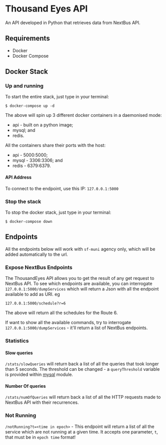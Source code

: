 # Thousand Eyes API

An API developed in Python that retrieves data from NextBus API.

## Requirements

* Docker
* Docker Compose

## Docker Stack

### Up and running

To start the entire stack, just type in your terminal:

```
$ docker-compose up -d
```

The above will spin up 3 different docker containers in a daemonised mode:

* api - built on a python image;
* mysql; and 
* redis.

All the containers share their ports with the host:

* api - 5000:5000;
* mysql - 3306:3306; and
* redis - 6379:6379.

#### API Address

To connect to the endpoint, use this IP: `127.0.0.1:5000`

### Stop the stack

To stop the docker stack, just type in your terminal:

```
$ docker-compose down
```

## Endpoints

All the endpoints below will work with `sf-muni` agency only, which will be added automatically to the url.

### Expose NextBus Endpoints

The ThousandEyes API allows you to get the result of any get request to NextBus API. To see which endpoints are available, you can interrogate `127.0.0.1:5000/dumpServices` which will return a Json with all the endpoint available to add as URI.
eg

```
127.0.0.1:5000/schedule?r=6
```

The above will return all the schedules for the Route 6.

If want to show all the available commands, try to interrogate `127.0.0.1:5000/dumpServices` - it'll return a list of NextBus endpoints.

### Statistics

#### Slow queries

`/stats/slowQueries` will return back a list of all the queries that took longer than 5 seconds. The threshold can be changed - a `queryThreshold` variable is provided within [mysql](./src/mysql.py) module.

#### Number Of queries

`/stats/numOfQueries` will return back a list of all the HTTP requests made to NextBus API with their recurrences.

### Not Running

`/notRunning?t=<time in epoch>` - This endpoint will return a list of all the service which are not running at a given time. It accepts one parameter, `t`, that must be in `epoch time` format! 
